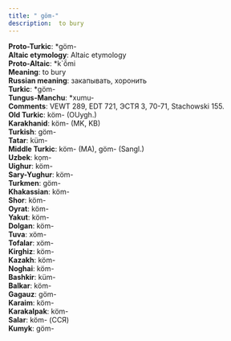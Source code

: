 ```yaml
---
title: " göm-"
description:  to bury
---
```


<strong>Proto-Turkic</strong>:  *göm-<br>
<strong>Altaic etymology</strong>:  Altaic etymology<br>
<strong> Proto-Altaic</strong>:  *k`ŏ́mi<br>
<strong>Meaning</strong>:  to bury<br>
<strong>Russian meaning</strong>:  закапывать, хоронить<br>
<strong>Turkic</strong>:  *göm-<br>
<strong>Tungus-Manchu</strong>:  *xumu-<br>
<strong>Comments</strong>:  VEWT 289, EDT 721, ЭСТЯ 3, 70-71, Stachowski 155.<br>
<strong>Old Turkic</strong>:  köm- (OUygh.)<br>
<strong>Karakhanid</strong>:  köm- (MK, KB)<br>
<strong>Turkish</strong>:  göm-<br>
<strong>Tatar</strong>:  küm-<br>
<strong>Middle Turkic</strong>:  köm- (MA), göm- (Sangl.)<br>
<strong>Uzbek</strong>:  kọm-<br>
<strong>Uighur</strong>:  köm-<br>
<strong>Sary-Yughur</strong>:  köm-<br>
<strong>Turkmen</strong>:  göm-<br>
<strong>Khakassian</strong>:  köm-<br>
<strong>Shor</strong>:  köm-<br>
<strong>Oyrat</strong>:  köm-<br>
<strong>Yakut</strong>:  köm-<br>
<strong>Dolgan</strong>:  köm-<br>
<strong>Tuva</strong>:  xöm-<br>
<strong>Tofalar</strong>:  xöm-<br>
<strong>Kirghiz</strong>:  köm-<br>
<strong>Kazakh</strong>:  köm-<br>
<strong>Noghai</strong>:  köm-<br>
<strong>Bashkir</strong>:  küm-<br>
<strong>Balkar</strong>:  köm-<br>
<strong>Gagauz</strong>:  göm-<br>
<strong>Karaim</strong>:  köm-<br>
<strong>Karakalpak</strong>:  köm-<br>
<strong>Salar</strong>:  köm- (ССЯ)<br>
<strong>Kumyk</strong>:  göm-<br>


